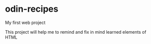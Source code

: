 # odin-recipes
My first web project

This project will help me to remind and fix in mind learned elements of HTML 